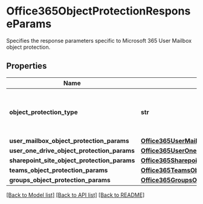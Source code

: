 # Office365ObjectProtectionResponseParams

Specifies the response parameters specific to Microsoft 365 User Mailbox object protection.

## Properties
Name | Type | Description | Notes
------------ | ------------- | ------------- | -------------
**object_protection_type** | **str** | Specifies the Microsoft 365 Object Protection type. | 
**user_mailbox_object_protection_params** | [**Office365UserMailboxObjectProtectionParams**](Office365UserMailboxObjectProtectionParams.md) |  | [optional] 
**user_one_drive_object_protection_params** | [**Office365UserOneDriveObjectProtectionParams**](Office365UserOneDriveObjectProtectionParams.md) |  | [optional] 
**sharepoint_site_object_protection_params** | [**Office365SharepointSiteObjectProtectionParams**](Office365SharepointSiteObjectProtectionParams.md) |  | [optional] 
**teams_object_protection_params** | [**Office365TeamsObjectProtectionParams**](Office365TeamsObjectProtectionParams.md) |  | [optional] 
**groups_object_protection_params** | [**Office365GroupsObjectProtectionParams**](Office365GroupsObjectProtectionParams.md) |  | [optional] 

[[Back to Model list]](../README.md#documentation-for-models) [[Back to API list]](../README.md#documentation-for-api-endpoints) [[Back to README]](../README.md)


